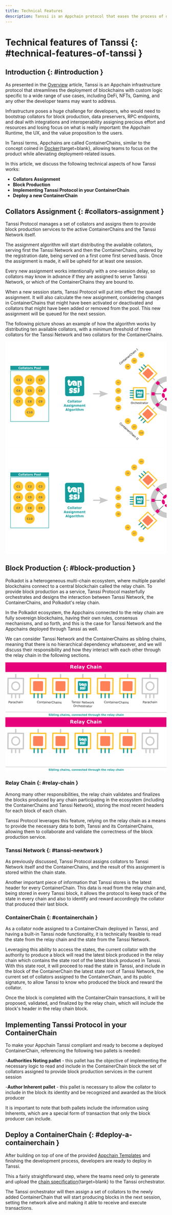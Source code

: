 ```yaml
---
title: Technical Features
description: Tanssi is an Appchain protocol that eases the process of deploying Appchains so that developers can focus on their custom logic.
---
```


# Technical features of Tanssi {: #technical-features-of-tanssi } 

## Introduction {: #introduction } 

As presented in the [Overview](/learn/tanssi/overview) article, Tanssi is an Appchain infrastructure protocol that streamlines the deployment of blockchains with custom logic specific to a wide range of use cases, including DeFi, NFTs, Gaming, and any other the developer teams may want to address.

Infrastructure poses a huge challenge for developers, who would need to bootstrap collators for block production, data preservers, RPC endpoints, and deal with integrations and interoperability assigning precious effort and resources and losing focus on what is really important: the Appchain Runtime, the UX, and the value proposition to the users.

In Tanssi terms, Appchains are called ContainerChains, similar to the concept coined in [Docker](https://www.docker.com){target=blank}, allowing teams to focus on the product while alleviating deployment-related issues.

In this article, we discuss the following technical aspects of how Tanssi works:

- **Collators Assignment**
- **Block Production**
- **Implementing Tanssi Protocol in your ContainerChain**
- **Deploy a new ContainerChain**

## Collators Assignment {: #collators-assignment } 

Tanssi Protocol manages a set of collators and assigns them to provide block production services to the active ContainerChains and the Tanssi Network itself.

The assignment algorithm will start distributing the available collators, serving first the Tanssi Network and then the ContainerChains, ordered by the registration date, being served on a first come first served basis. Once the assignment is made, it will be upheld for at least one session.

Every new assignment works intentionally with a one-session delay, so collators may know in advance if they are assigned to serve Tanssi Network, or which of the ContainerChains they are bound to.

When a new session starts, Tanssi Protocol will put into effect the queued assignment. It will also calculate the new assignment, considering changes in ContainerChains that might have been activated or deactivated and collators that might have been added or removed from the pool. This new assignment will be queued for the next session.

The following picture shows an example of how the algorithm works by distributing ten available collators, with a minimum threshold of three collators for the Tanssi Network and two collators for the ContainerChains.

![Collators Assignment Algorithm](/images/learn/tanssi/technical/light-technical-1.png#only-light)
![Collators Assignment Algorithm](/images/learn/tanssi/technical/dark-technical-1.png#only-dark)

## Block Production {: #block-production } 

Polkadot is a heterogeneous multi-chain ecosystem, where multiple parallel blockchains connect to a central blockchain called the relay chain. To provide block production as a service, Tanssi Protocol masterfully orchestrates and designs the interaction between Tanssi Network, the ContainerChains, and Polkadot's relay chain.

In the Polkadot ecosystem, the Appchains connected to the relay chain are fully sovereign blockchains, having their own rules, consensus mechanisms, and so forth, and this is the case for Tanssi Network and the Appchains deployed through Tanssi as well. 

We can consider Tanssi Network and the ContainerChains as sibling chains, meaning that there is no hierarchical dependency whatsoever, and we will discuss their responsibility and how they interact with each other through the relay chain in the following sections.

![Sibling Chains](/images/learn/tanssi/technical/light-technical-2.png#only-light)
![Sibling Chains](/images/learn/tanssi/technical/dark-technical-2.png#only-dark)

### Relay Chain {: #relay-chain } 

Among many other responsibilities, the relay chain validates and finalizes the blocks produced by any chain participating in the ecosystem (including the ContainerChains and Tanssi Network), storing the most recent headers for each block of each chain.

Tanssi Protocol leverages this feature, relying on the relay chain as a means to provide the necessary data to both, Tanssi and its ContainerChains, allowing them to collaborate and validate the correctness of the block production service.

### Tanssi Network {: #tanssi-newtwork } 

As previously discussed, Tanssi Protocol assigns collators to Tanssi Network itself and the ContainerChains, and the result of this assignment is stored within the chain state.

Another important piece of information that Tanssi stores is the latest header for every ContainerChain. This data is read from the relay chain and, being stored in every Tanssi block, it allows the protocol to keep track of the state in every chain and also to identify and reward accordingly the collator that produced their last block.

### ContainerChain {: #containerchain } 

As a collator node assigned to a ContainerChain deployed in Tanssi, and having a built-in Tanssi node functionality, it is technically feasible to read the state from the relay chain and the state from the Tanssi Network.

Leveraging this ability to access the states, the current collator with the authority to produce a block will read the latest block produced in the relay chain which contains the state root of the latest block produced in Tanssi. With this state root, it will proceed to read the state in Tanssi, and include in the block of the ContainerChain the latest state root of Tanssi Network, the current set of collators assigned to the ContainerChain, and its public signature, to allow Tanssi to know who produced the block and reward the collator.

Once the block is completed with the ContainerChain transactions, it will be proposed, validated, and finalized by the relay chain, which will include the block's header in the relay chain block.

## Implementing Tanssi Protocol in your ContainerChain 

To make your Appchain Tanssi compliant and ready to become a deployed ContainerChain, referencing the following two pallets is needed:

-**Authorities Noting pallet** - this pallet has the objective of implementing the necessary logic to read and include in the ContainerChain block the set of collators assigned to provide block production services in the current session

-**Author Inherent pallet** - this pallet is necessary to allow the collator to include in the block its identity and be recognized and awarded as the block producer

It is important to note that both pallets include the information using Inherents, which are a special form of transaction that only the block producer can include.

## Deploy a ContainerChain {: #deploy-a-containerchain } 

After building on top of one of the provided [Appchain Templates]() and finishing the development process, developers are ready to deploy in Tanssi.

This a fairly straightforward step, where the teams need only to generate and upload the [chain specification](https://docs.substrate.io/build/chain-spec/){target=blank} to the Tanssi orchestrator.

The Tanssi orchestrator will then assign a set of collators to the newly added ContainerChain that will start producing blocks in the next session, setting the network alive and making it able to receive and execute transactions.
